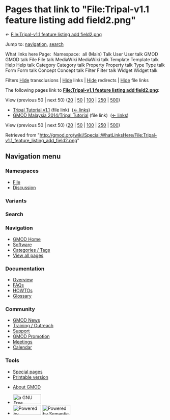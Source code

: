 <div id="mw-page-base" class="noprint">

</div>

<div id="mw-head-base" class="noprint">

</div>

<div id="content" class="mw-body" role="main">

<span id="top"></span>

<div id="mw-js-message" style="display:none;">

</div>



# <span dir="auto">Pages that link to "File:Tripal-v1.1 feature listing add field2.png"</span>

<div id="bodyContent">

<div id="contentSub">

← [File:Tripal-v1.1 feature listing add
field2.png](/wiki/File:Tripal-v1.1_feature_listing_add_field2.png "File:Tripal-v1.1 feature listing add field2.png")

</div>

<div id="jump-to-nav" class="mw-jump">

Jump to: [navigation](#mw-navigation), [search](#p-search)

</div>

<div id="mw-content-text">

What links here Page:  Namespace:  all (Main) Talk User User talk GMOD
GMOD talk File File talk MediaWiki MediaWiki talk Template Template talk
Help Help talk Category Category talk Property Property talk Type Type
talk Form Form talk Concept Concept talk Filter Filter talk Widget
Widget talk

Filters
[Hide](/mediawiki/index.php?title=Special:WhatLinksHere/File:Tripal-v1.1_feature_listing_add_field2.png&hidetrans=1 "Special:WhatLinksHere/File:Tripal-v1.1 feature listing add field2.png")
transclusions \|
[Hide](/mediawiki/index.php?title=Special:WhatLinksHere/File:Tripal-v1.1_feature_listing_add_field2.png&hidelinks=1 "Special:WhatLinksHere/File:Tripal-v1.1 feature listing add field2.png")
links \|
[Hide](/mediawiki/index.php?title=Special:WhatLinksHere/File:Tripal-v1.1_feature_listing_add_field2.png&hideredirs=1 "Special:WhatLinksHere/File:Tripal-v1.1 feature listing add field2.png")
redirects \|
[Hide](/mediawiki/index.php?title=Special:WhatLinksHere/File:Tripal-v1.1_feature_listing_add_field2.png&hideimages=1 "Special:WhatLinksHere/File:Tripal-v1.1 feature listing add field2.png")
file links

The following pages link to **[File:Tripal-v1.1 feature listing add
field2.png](/wiki/File:Tripal-v1.1_feature_listing_add_field2.png "File:Tripal-v1.1 feature listing add field2.png")**:

View (previous 50 \| next 50)
([20](/mediawiki/index.php?title=Special:WhatLinksHere/File:Tripal-v1.1_feature_listing_add_field2.png&limit=20 "Special:WhatLinksHere/File:Tripal-v1.1 feature listing add field2.png")
\|
[50](/mediawiki/index.php?title=Special:WhatLinksHere/File:Tripal-v1.1_feature_listing_add_field2.png&limit=50 "Special:WhatLinksHere/File:Tripal-v1.1 feature listing add field2.png")
\|
[100](/mediawiki/index.php?title=Special:WhatLinksHere/File:Tripal-v1.1_feature_listing_add_field2.png&limit=100 "Special:WhatLinksHere/File:Tripal-v1.1 feature listing add field2.png")
\|
[250](/mediawiki/index.php?title=Special:WhatLinksHere/File:Tripal-v1.1_feature_listing_add_field2.png&limit=250 "Special:WhatLinksHere/File:Tripal-v1.1 feature listing add field2.png")
\|
[500](/mediawiki/index.php?title=Special:WhatLinksHere/File:Tripal-v1.1_feature_listing_add_field2.png&limit=500 "Special:WhatLinksHere/File:Tripal-v1.1 feature listing add field2.png"))

- [Tripal Tutorial
  v1.1](/wiki/Tripal_Tutorial_v1.1 "Tripal Tutorial v1.1") (file link) ‎
  <span class="mw-whatlinkshere-tools">([←
  links](/mediawiki/index.php?title=Special:WhatLinksHere&target=Tripal+Tutorial+v1.1 "Special:WhatLinksHere"))</span>
- [GMOD Malaysia 2014/Tripal
  Tutorial](/wiki/GMOD_Malaysia_2014/Tripal_Tutorial "GMOD Malaysia 2014/Tripal Tutorial")
  (file link) ‎ <span class="mw-whatlinkshere-tools">([←
  links](/mediawiki/index.php?title=Special:WhatLinksHere&target=GMOD+Malaysia+2014%2FTripal+Tutorial "Special:WhatLinksHere"))</span>

View (previous 50 \| next 50)
([20](/mediawiki/index.php?title=Special:WhatLinksHere/File:Tripal-v1.1_feature_listing_add_field2.png&limit=20 "Special:WhatLinksHere/File:Tripal-v1.1 feature listing add field2.png")
\|
[50](/mediawiki/index.php?title=Special:WhatLinksHere/File:Tripal-v1.1_feature_listing_add_field2.png&limit=50 "Special:WhatLinksHere/File:Tripal-v1.1 feature listing add field2.png")
\|
[100](/mediawiki/index.php?title=Special:WhatLinksHere/File:Tripal-v1.1_feature_listing_add_field2.png&limit=100 "Special:WhatLinksHere/File:Tripal-v1.1 feature listing add field2.png")
\|
[250](/mediawiki/index.php?title=Special:WhatLinksHere/File:Tripal-v1.1_feature_listing_add_field2.png&limit=250 "Special:WhatLinksHere/File:Tripal-v1.1 feature listing add field2.png")
\|
[500](/mediawiki/index.php?title=Special:WhatLinksHere/File:Tripal-v1.1_feature_listing_add_field2.png&limit=500 "Special:WhatLinksHere/File:Tripal-v1.1 feature listing add field2.png"))

</div>

<div class="printfooter">

Retrieved from
"<http://gmod.org/wiki/Special:WhatLinksHere/File:Tripal-v1.1_feature_listing_add_field2.png>"

</div>

<div id="catlinks" class="catlinks catlinks-allhidden">

</div>

<div class="visualClear">

</div>

</div>

</div>

<div id="mw-navigation">

## Navigation menu

<div id="mw-head">



<div id="left-navigation">

<div id="p-namespaces" class="vectorTabs" role="navigation"
aria-labelledby="p-namespaces-label">

### Namespaces

- <span id="ca-nstab-image"><a href="/wiki/File:Tripal-v1.1_feature_listing_add_field2.png"
  accesskey="c" title="View the file page [c]">File</a></span>
- <span id="ca-talk"><a
  href="/mediawiki/index.php?title=File_talk:Tripal-v1.1_feature_listing_add_field2.png&amp;action=edit&amp;redlink=1"
  accesskey="t"
  title="Discussion about the content page [t]">Discussion</a></span>

</div>

<div id="p-variants" class="vectorMenu emptyPortlet" role="navigation"
aria-labelledby="p-variants-label">

### 

### Variants[](#)

<div class="menu">

</div>

</div>

</div>

<div id="right-navigation">





</div>

<div id="p-search" role="search">

### Search

<div id="simpleSearch">

</div>

</div>

</div>

</div>

<div id="mw-panel">

<div id="p-logo" role="banner">

<a href="/wiki/Main_Page"
style="background-image: url(http://gmod.org/images/GMOD-cogs.png);"
title="Visit the main page"></a>

</div>

<div id="p-Navigation" class="portal" role="navigation"
aria-labelledby="p-Navigation-label">

### Navigation

<div class="body">

- <span id="n-GMOD-Home">[GMOD Home](/wiki/Main_Page)</span>
- <span id="n-Software">[Software](/wiki/GMOD_Components)</span>
- <span id="n-Categories-.2F-Tags">[Categories /
  Tags](/wiki/Categories)</span>
- <span id="n-View-all-pages">[View all
  pages](/wiki/Special:AllPages)</span>

</div>

</div>

<div id="p-Documentation" class="portal" role="navigation"
aria-labelledby="p-Documentation-label">

### Documentation

<div class="body">

- <span id="n-Overview">[Overview](/wiki/Overview)</span>
- <span id="n-FAQs">[FAQs](/wiki/Category:FAQ)</span>
- <span id="n-HOWTOs">[HOWTOs](/wiki/Category:HOWTO)</span>
- <span id="n-Glossary">[Glossary](/wiki/Glossary)</span>

</div>

</div>

<div id="p-Community" class="portal" role="navigation"
aria-labelledby="p-Community-label">

### Community

<div class="body">

- <span id="n-GMOD-News">[GMOD News](/wiki/GMOD_News)</span>
- <span id="n-Training-.2F-Outreach">[Training /
  Outreach](/wiki/Training_and_Outreach)</span>
- <span id="n-Support">[Support](/wiki/Support)</span>
- <span id="n-GMOD-Promotion">[GMOD
  Promotion](/wiki/GMOD_Promotion)</span>
- <span id="n-Meetings">[Meetings](/wiki/Meetings)</span>
- <span id="n-Calendar">[Calendar](/wiki/Calendar)</span>

</div>

</div>

<div id="p-tb" class="portal" role="navigation"
aria-labelledby="p-tb-label">

### Tools

<div class="body">

- <span id="t-specialpages"><a href="/wiki/Special:SpecialPages" accesskey="q"
  title="A list of all special pages [q]">Special pages</a></span>
- <span id="t-print"><a
  href="/mediawiki/index.php?title=Special:WhatLinksHere/File:Tripal-v1.1_feature_listing_add_field2.png&amp;printable=yes"
  rel="alternate" accesskey="p"
  title="Printable version of this page [p]">Printable version</a></span>

</div>

</div>

</div>

</div>

<div id="footer" role="contentinfo">

- <span id="footer-places-about">[About
  GMOD](/wiki/GMOD:About "GMOD:About")</span>

<!-- -->

- <span id="footer-copyrightico">[<img src="http://www.gnu.org/graphics/gfdl-logo-small.png" width="88"
  height="31" alt="a GNU Free Documentation License" />](http://www.gnu.org/licenses/fdl-1.3.html)</span>
- <span id="footer-poweredbyico">[<img src="/mediawiki/skins/common/images/poweredby_mediawiki_88x31.png"
  width="88" height="31" alt="Powered by MediaWiki" />](//www.mediawiki.org/)
  [<img
  src="/mediawiki/extensions/SemanticMediaWiki/includes/../resources/images/smw_button.png"
  width="88" height="31" alt="Powered by Semantic MediaWiki" />](https://www.semantic-mediawiki.org/wiki/Semantic_MediaWiki)</span>

<div style="clear:both">

</div>

</div>
